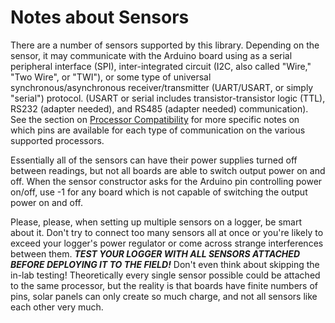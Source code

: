 [//]: # ( @page page_sensor_notes Notes about Sensors )
# Notes about Sensors

There are a number of sensors supported by this library.
Depending on the sensor, it may communicate with the Arduino board using as a serial peripheral interface (SPI), inter-integrated circuit (I2C, also called "Wire," "Two Wire", or "TWI"), or some type of universal synchronous/asynchronous receiver/transmitter (UART/USART, or simply "serial") protocol.
(USART or serial includes transistor-transistor logic (TTL), RS232 (adapter needed), and RS485 (adapter needed) communication).
See the section on [Processor Compatibility](https://github.com/EnviroDIY/ModularSensors/wiki/Processor-Compatibility) for more specific notes on which pins are available for each type of communication on the various supported processors.

Essentially all of the sensors can have their power supplies turned off between readings, but not all boards are able to switch output power on and off.
When the sensor constructor asks for the Arduino pin controlling power on/off, use -1 for any board which is not capable of switching the output power on and off.

Please, please, when setting up multiple sensors on a logger, be smart about it.
Don't try to connect too many sensors all at once or you're likely to exceed your logger's power regulator or come across strange interferences between them.
_**TEST YOUR LOGGER WITH ALL SENSORS ATTACHED BEFORE DEPLOYING IT TO THE FIELD!**_  Don't even think about skipping the in-lab testing!  Theoretically every single sensor possible could be attached to the same processor, but the reality is that boards have finite numbers of pins, solar panels can only create so much charge, and not all sensors like each other very much.